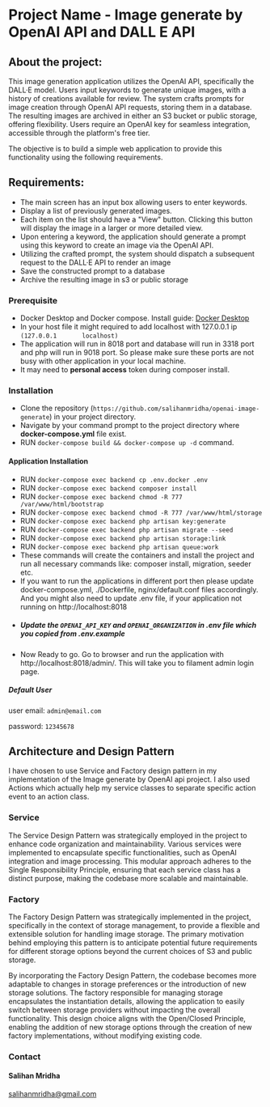 # Project Name - Image generate by OpenAI API and DALL E API

## About the project:
This image generation application utilizes the OpenAI API, specifically the DALL·E model. Users input keywords to generate unique images, with a history of creations available for review. The system crafts prompts for image creation through OpenAI API requests, storing them in a database. The resulting images are archived in either an S3 bucket or public storage, offering flexibility. Users require an OpenAI key for seamless integration, accessible through the platform's free tier.



The objective is to build a simple web application to provide this functionality using the following requirements.

## Requirements:
- The main screen has an input box allowing users to enter keywords.
- Display a list of previously generated images.
- Each item on the list should have a "View" button. Clicking this button will display the image in a larger or more detailed view.
- Upon entering a keyword, the application should generate a prompt using this keyword to create an image via the OpenAI API.
- Utilizing the crafted prompt, the system should dispatch a subsequent request to the DALL·E API to render an image
- Save the constructed prompt to a database
- Archive the resulting image in s3 or public storage


### Prerequisite
- Docker Desktop and Docker compose. Install guide: [Docker Desktop](https://docs.docker.com/desktop/)
- In your host file it might required to add localhost with 127.0.0.1 ip `(127.0.0.1       localhost)`
- The application will run in 8018 port and database will run in 3318 port and php will run in 9018 port. So please make sure these ports are not busy with other application in your local machine.
- It may need to **personal access** token during composer install.


### Installation
- Clone the repository (`https://github.com/salihanmridha/openai-image-generate`) in your project directory.
- Navigate by your command prompt to the project directory where **docker-compose.yml** file exist.
- RUN `docker-compose build && docker-compose up -d` command.

#### Application Installation
- RUN `docker-compose exec backend cp .env.docker .env`
- RUN `docker-compose exec backend composer install`
- RUN `docker-compose exec backend chmod -R 777 /var/www/html/bootstrap`
- RUN `docker-compose exec backend chmod -R 777 /var/www/html/storage`
- RUN `docker-compose exec backend php artisan key:generate`
- RUN `docker-compose exec backend php artisan migrate --seed`
- RUN `docker-compose exec backend php artisan storage:link`
- RUN `docker-compose exec backend php artisan queue:work`
- These commands will create the containers and install the project and run all necessary commands like: composer install, migration, seeder etc.
- If you want to run the applications in different port then please update docker-compose.yml, ./Dockerfile, nginx/default.conf files accordingly. And you might also need to update .env file, if your application not  running on http://localhost:8018
- ##### Update the `OPENAI_API_KEY` and `OPENAI_ORGANIZATION` in .env file which you copied from .env.example
- Now Ready to go. Go to browser and run the application with http://localhost:8018/admin/. This will take you to filament admin login page.


##### Default User
user email: `admin@email.com`

password: `12345678`


## Architecture and Design Pattern
I have chosen to use Service and Factory design pattern in my implementation of the Image generate by OpenAI api project. I also used Actions which actually help my service classes to separate specific action event to an action class.

### Service 

The Service Design Pattern was strategically employed in the project to enhance code organization and maintainability. Various services were implemented to encapsulate specific functionalities, such as OpenAI integration and image processing. This modular approach adheres to the Single Responsibility Principle, ensuring that each service class has a distinct purpose, making the codebase more scalable and maintainable.

### Factory
The Factory Design Pattern was strategically implemented in the project, specifically in the context of storage management, to provide a flexible and extensible solution for handling image storage. The primary motivation behind employing this pattern is to anticipate potential future requirements for different storage options beyond the current choices of S3 and public storage.

By incorporating the Factory Design Pattern, the codebase becomes more adaptable to changes in storage preferences or the introduction of new storage solutions. The factory responsible for managing storage encapsulates the instantiation details, allowing the application to easily switch between storage providers without impacting the overall functionality. This design choice aligns with the Open/Closed Principle, enabling the addition of new storage options through the creation of new factory implementations, without modifying existing code.

### Contact
#### Salihan Mridha
[salihanmridha@gmail.com](mailto:salihanmridha@gmail.com)
